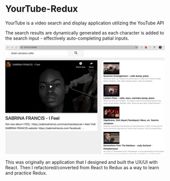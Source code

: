 # YourTube-Redux

YourTube is a video search and display application utilizing the YouTube API

The search results are dynamically generated as each character is added to the search input - effectively auto-completing patial inputs.

![screenshot](screenshot/YourTubeScreenshot%232.png)


This was originally an application that I designed and built the UX/UI with React.
Then I refactored/converted from React to Redux as a way to learn and practice Redux.